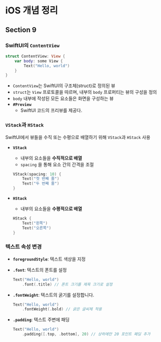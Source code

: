 # iOS 개념 정리

## Section 9

### SwiftUI의 `ContentView`

```swift
struct ContentView: View {
    var body: some View {
        Text("Hello, world")
    }
}
```

- `ContentView`는 SwiftUI의 구조체(struct)로 정의된 뷰
- `struct`는 `View` 프로토콜을 따르며, 내부의 `body` 프로퍼티는 뷰의 구성을 정의
- `body` 내부에 작성된 모든 요소들은 화면을 구성하는 뷰
- **`#Preview`**
    - SwiftUI 코드의 프리뷰를 제공다.

### `VStack`과 `HStack`

SwiftUI에서 뷰들을 수직 또는 수평으로 배열하기 위해 `VStack`과 `HStack` 사용

- **`VStack`**
    - 내부의 요소들을 **수직적으로 배열**
    - `spacing` 을 통해 요소 간의 간격을 조절
    
    ```swift
    VStack(spacing: 10) {
        Text("첫 번째 줄")
        Text("두 번째 줄")
    }
    ```
    
- **`HStack`**
    - 내부의 요소들을 **수평적으로 배열**
    
    ```swift
    HStack {
        Text("왼쪽")
        Text("오른쪽")
    }
    
    ```
    

### 텍스트 속성 변경

- **`foregroundStyle`**: 텍스트 색상을 지정
- **`.font`**: 텍스트의 폰트를 설정
    
    ```swift
    Text("Hello, world")
        .font(.title) // 폰트 크기를 제목 크기로 설정
    
    ```
    
- **`.fontWeight`**: 텍스트의 굵기를 설정합니다.
    
    ```swift
    Text("Hello, world")
        .fontWeight(.bold) // 굵은 글씨체 적용
    
    ```
    
- **`.padding`**: 텍스트 주변에 패딩
    
    ```swift
    Text("Hello, world")
        .padding([.top, .bottom], 20) // 상하에만 20 포인트 패딩 추가
    
    ```